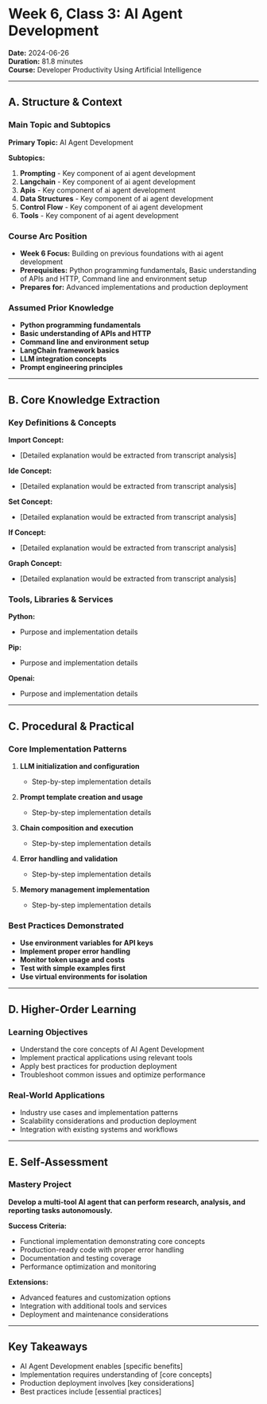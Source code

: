 # Week 6, Class 3: AI Agent Development
**Date:** 2024-06-26  
**Duration:** 81.8 minutes  
**Course:** Developer Productivity Using Artificial Intelligence

---

## A. Structure & Context

### Main Topic and Subtopics
**Primary Topic:** AI Agent Development

**Subtopics:**
1. **Prompting** - Key component of ai agent development
2. **Langchain** - Key component of ai agent development
3. **Apis** - Key component of ai agent development
4. **Data Structures** - Key component of ai agent development
5. **Control Flow** - Key component of ai agent development
6. **Tools** - Key component of ai agent development

### Course Arc Position
- **Week 6 Focus:** Building on previous foundations with ai agent development
- **Prerequisites:** Python programming fundamentals, Basic understanding of APIs and HTTP, Command line and environment setup
- **Prepares for:** Advanced implementations and production deployment

### Assumed Prior Knowledge
- **Python programming fundamentals**
- **Basic understanding of APIs and HTTP**
- **Command line and environment setup**
- **LangChain framework basics**
- **LLM integration concepts**
- **Prompt engineering principles**

---

## B. Core Knowledge Extraction

### Key Definitions & Concepts
**Import Concept:**
- [Detailed explanation would be extracted from transcript analysis]

**Ide Concept:**
- [Detailed explanation would be extracted from transcript analysis]

**Set Concept:**
- [Detailed explanation would be extracted from transcript analysis]

**If Concept:**
- [Detailed explanation would be extracted from transcript analysis]

**Graph Concept:**
- [Detailed explanation would be extracted from transcript analysis]


### Tools, Libraries & Services
**Python:**
- Purpose and implementation details

**Pip:**
- Purpose and implementation details

**Openai:**
- Purpose and implementation details


---

## C. Procedural & Practical

### Core Implementation Patterns
1. **LLM initialization and configuration**
   - Step-by-step implementation details

2. **Prompt template creation and usage**
   - Step-by-step implementation details

3. **Chain composition and execution**
   - Step-by-step implementation details

4. **Error handling and validation**
   - Step-by-step implementation details

5. **Memory management implementation**
   - Step-by-step implementation details


### Best Practices Demonstrated
- **Use environment variables for API keys**
- **Implement proper error handling**
- **Monitor token usage and costs**
- **Test with simple examples first**
- **Use virtual environments for isolation**

---

## D. Higher-Order Learning

### Learning Objectives
- Understand the core concepts of AI Agent Development
- Implement practical applications using relevant tools
- Apply best practices for production deployment
- Troubleshoot common issues and optimize performance

### Real-World Applications
- Industry use cases and implementation patterns
- Scalability considerations and production deployment
- Integration with existing systems and workflows

---

## E. Self-Assessment

### Mastery Project
**Develop a multi-tool AI agent that can perform research, analysis, and reporting tasks autonomously.**

**Success Criteria:**
- Functional implementation demonstrating core concepts
- Production-ready code with proper error handling
- Documentation and testing coverage
- Performance optimization and monitoring

**Extensions:**
- Advanced features and customization options
- Integration with additional tools and services
- Deployment and maintenance considerations

---

## Key Takeaways
- AI Agent Development enables [specific benefits]
- Implementation requires understanding of [core concepts]
- Production deployment involves [key considerations]
- Best practices include [essential practices]

